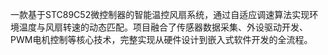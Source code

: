 一款基于STC89C52微控制器的智能温控风扇系统，通过自适应调速算法实现环境温度与风扇转速的动态匹配。项目融合了传感器数据采集、外设驱动开发、PWM电机控制等核心技术，完整实现从硬件设计到嵌入式软件开发的全流程。
